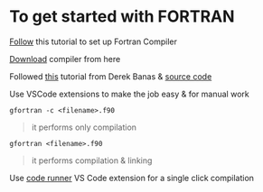 # To get started with FORTRAN

[Follow](https://youtu.be/RrsoM6wVEWE) this tutorial to set up Fortran Compiler

[Download](https://jmeubank.github.io/tdm-gcc/download/) compiler from here

Followed [this](https://www.youtube.com/watch?v=__2UgFNYgf8&t=704s&ab_channel=DerekBanas) tutorial from Derek Banas & [source code](https://www.newthinktank.com/2018/12/fortran-tutorial/)

Use VSCode extensions to make the job easy & for manual work

```gfortran -c <filename>.f90``` 
> it performs only compilation

```gfortran <filename>.f90```
>it performs compilation & linking

Use [code runner](https://marketplace.visualstudio.com/items?itemName=formulahendry.code-runner) VS Code extension for a single click compilation